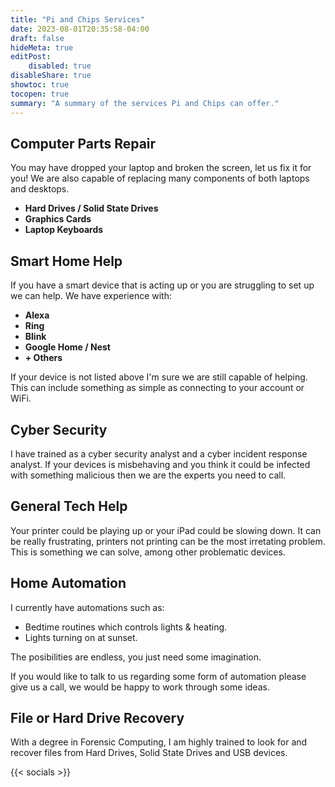 ```yaml
---
title: "Pi and Chips Services"
date: 2023-08-01T20:35:58-04:00
draft: false
hideMeta: true
editPost:
    disabled: true
disableShare: true
showtoc: true
tocopen: true
summary: "A summary of the services Pi and Chips can offer."
---
```



## Computer Parts Repair

You may have dropped your laptop and broken the screen, let us fix it for you!
We are also capable of replacing many components of both laptops and desktops.

- **Hard Drives / Solid State Drives**
- **Graphics Cards**
- **Laptop Keyboards**

## Smart Home Help

If you have a smart device that is acting up or you are struggling to set up we can help.
We have experience with:

- **Alexa**
- **Ring**
- **Blink**
- **Google Home / Nest**
- **+ Others**

If your device is not listed above I'm sure we are still capable of helping.
This can include something as simple as connecting to your account or WiFi.

## Cyber Security

I have trained as a cyber security analyst and a cyber incident response analyst. If your devices is misbehaving and you think it could be infected with something malicious then we are the experts you need to call.

## General Tech Help

Your printer could be playing up or your iPad could be slowing down. It can be really frustrating, printers not printing can be the most irretating problem. This is something we can solve, among other problematic devices.

## Home Automation

I currently have automations such as:

- Bedtime routines which controls lights & heating.
- Lights turning on at sunset.

The posibilities are endless, you just need some imagination.

If you would like to talk to us regarding some form of automation please give us a call, we would be happy to work through some ideas.

## File or Hard Drive Recovery

With a degree in Forensic Computing, I am highly trained to look for and recover files from Hard Drives, Solid State Drives and USB devices.

{{< socials >}}
